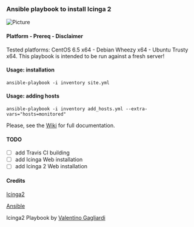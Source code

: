 ### Ansible playbook to install Icinga 2

![Picture](https://www.icinga.org/wp-content/uploads/2013/07/icinga2_core_logo.png)

#### Platform - Prereq - Disclaimer

Tested platforms: CentOS 6.5 x64 - Debian Wheezy x64 - Ubuntu Trusty x64. This playbook is intended to be run against a fresh server!

#### Usage: installation

`ansible-playbook -i inventory site.yml`

#### Usage: adding hosts

`ansible-playbook -i inventory add_hosts.yml --extra-vars="hosts=monitored"`

Please, see the [Wiki](https://github.com/valentinogagliardi/ansible-icinga2/wiki) for full documentation.

#### TODO

- [ ] add Travis CI building
- [ ] add Icinga Web installation
- [ ] add Icinga 2 Web installation

#### Credits

[Icinga2](http://www.icinga.org/icinga2/)

[Ansible](http://www.ansible.com/)

Icinga2 Playbook by <a href="https://plus.google.com/+ValentinoGagliardi?rel=author">Valentino Gagliardi </a>
